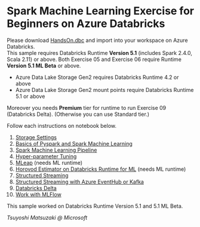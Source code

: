 # Spark Machine Learning Exercise for Beginners on Azure Databricks

Please download [HandsOn.dbc](https://github.com/tsmatz/azure-databricks-exercise/raw/master/HandsOn.dbc) and import into your workspace on Azure Databricks.    
This sample requires Databricks Runtime **Version 5.1** (includes Spark 2.4.0, Scala 2.11) or above. Both Exercise 05 and Exercise 06 require Runtime **Version 5.1 ML Beta** or above.

- Azure Data Lake Storage Gen2 requires Databricks Runtime 4.2 or above
- Azure Data Lake Storage Gen2 mount points require Databricks Runtime 5.1 or above

Moreover you needs **Premium** tier for runtime to run Exercise 09 (Databricks Delta). (Otherwise you can use Standard tier.)

Follow each instructions on notebook below.

1. [Storage Settings](https://databricks-hol.azurewebsites.net/basics/exercise01-blob.html)
2. [Basics of Pyspark and Spark Machine Learning](https://databricks-hol.azurewebsites.net/basics/exercise02-pyspark-dataframe.html)
3. [Spark Machine Learning Pipeline](https://databricks-hol.azurewebsites.net/basics/exercise03-sparkml-pipeline.html)
4. [Hyper-parameter Tuning](https://databricks-hol.azurewebsites.net/basics/exercise04-hyperparams-tuning.html)
5. [MLeap](https://databricks-hol.azurewebsites.net/basics/exercise05-mleap.html) (needs ML runtime)
6. [Horovod Estimator on Databricks Runtime for ML](https://databricks-hol.azurewebsites.net/basics/exercise06-horovod-estimator.html) (needs ML runtime)
7. [Structured Streaming](https://databricks-hol.azurewebsites.net/basics/exercise07-structured-streaming.html)
8. [Structured Streaming with Azure EventHub or Kafka](https://databricks-hol.azurewebsites.net/basics/exercise08-streaming-eventhub.html)
9. [Databricks Delta](https://databricks-hol.azurewebsites.net/basics/exercise09-databricks-delta.html)
10. [Work with MLFlow](https://databricks-hol.azurewebsites.net/basics/exercise10-mlflow.html)

This sample worked on Databricks Runtime Version 5.1 and 5.1 ML Beta.

*Tsuyoshi Matsuzaki @ Microsoft*
